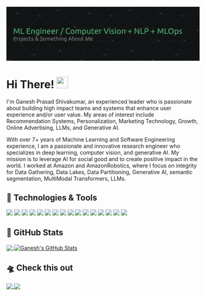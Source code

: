 [![Header](https://raw.githubusercontent.com/VanekPetr/VanekPetr/main/readme_header.png "Header")](https://linkedin.com/in/ganesh-prasad-s/)

# Hi There! <img src="https://raw.githubusercontent.com/MartinHeinz/MartinHeinz/master/wave.gif" width="30px" height="30px" />

I'm Ganesh Prasad Shivakumar, an experienced leader who is passionate about building high impact teams and systems that enhance user experience and/or user value. My areas of interest include Recommendation Systems, Personalization, Marketing Technology, Growth, Online Advertising, LLMs, and Generative AI.

With over 7+ years of Machine Learning and Software Engineering experience, I am a passionate and innovative research engineer who specializes in deep learning, computer vision, and generative AI. My mission is to leverage AI for social good and to create positive impact in the world. I worked at Amazon and AmazonRobotics, where I focus on integrity for Data Gathering, Data Lakes, Data Partitioning, Generative AI, semantic segmentation, MultiModal Transformers, LLMs.

## 🔧 Technologies & Tools
![](https://img.shields.io/badge/OS-Linux-informational?style=flat&logo=linux&logoColor=white&color=2bbc8a)
![](https://img.shields.io/badge/Editor-IntelliJ_IDEA-informational?style=flat&logo=intellij-idea&logoColor=white&color=2bbc8a)
![](https://img.shields.io/badge/Code-Python-informational?style=flat&logo=python&logoColor=white&color=2bbc8a)
![](https://img.shields.io/badge/Code-Make-informational?style=flat&logo=cmake&logoColor=white&color=2bbc8a)
![](https://img.shields.io/badge/Shell-Bash-informational?style=flat&logo=gnu-bash&logoColor=white&color=2bbc8a)
![](https://img.shields.io/badge/Tools-PostgreSQL-informational?style=flat&logo=postgresql&logoColor=white&color=2bbc8a)
![](https://img.shields.io/badge/Tools-Docker-informational?style=flat&logo=docker&logoColor=white&color=2bbc8a)
![](https://img.shields.io/badge/ML/DL-PyTorch-%23EE4C2C.svg?style=flat&logo=PyTorch&logoColor=white&color=2bbc8a)
![](https://img.shields.io/badge/ML/DL-Keras-%23D00000.svg?style=flat&logo=Keras&logoColor=white&color=2bbc8a)
![](https://img.shields.io/badge/ML/DL-TensorFlow-%23FF6F00.svg?style=flat&logo=TensorFlow&logoColor=white&color=2bbc8a)
![](https://img.shields.io/badge/ML/DL-Plotly-%233F4F75.svg?style=flat&logo=plotly&logoColor=white&color=2bbc8a)
![](https://img.shields.io/badge/MLOps-grafana-%23F46800.svg?style=flat&logo=grafana&logoColor=white&color=2bbc8a)
![](https://img.shields.io/badge/MLOps-Kubernetes-informational?style=flat&logo=kubernetes&logoColor=white&color=2bbc8a)
![](https://img.shields.io/badge/MLOps-GoogleCloud-%234285F4.svg?style=flat&logo=GoogleCloud&logoColor=white&color=2bbc8a)
![](https://img.shields.io/badge/MLOps-github%20actions-%232671E5.svg?style=flat&logo=githubactions&logoColor=white&color=2bbc8a)
![](https://img.shields.io/badge/MLOps-Apache%20Airflow-017CEE?style=flat&logo=Apache%20Airflow&logoColor=white&color=2bbc8a)


## 🚀 GitHub Stats
<a href="https://github.com/VanekPetr/VanekPetr">
  <img align="center" src="https://vanek-petr-github-readme-stats.vercel.app/api/top-langs/?username=VanekPetr&hide=css,c,dockerfile,c%2B%2B&title_color=ffffff&text_color=c9cacc&icon_color=2bbc8a&bg_color=1d1f21&border_color=02D892" />
</a>

<a href="https://github.com/ganeshpras/ganesh">
  <img align="center" src="https://vanek-petr-github-readme-stats.vercel.app/api?username=ganeshpras&show_icons=true&line_height=27&count_private=true&title_color=ffffff&text_color=c9cacc&icon_color=2bbc8a&bg_color=1d1f21&border_color=02D892" alt="Ganesh's GitHub Stats" />
</a>



## 🛸 Check this out

<a href="https://github.com/VanekPetr/investment-funnel">
<img align="center" src="https://vanek-petr-github-readme-stats.vercel.app/api/pin/?username=VanekPetr&repo=investment-funnel&border_color=02D892&title_color=C9D1D9&bg_color=1d1f21&text_color=8B949E&icon_color=02D892" />
</a>

<a href="https://github.com/VanekPetr/my-own-GPT">
<img  align="center" src="https://vanek-petr-github-readme-stats.vercel.app/api/pin/?username=VanekPetr&repo=my-own-GPT&border_color=02D892&bg_color=1d1f21&title_color=C8D1D9&text_color=8B949E&icon_color=12D892" />
</a>


<!-- Resources -->
<!-- Icons: https://simpleicons.org/ -->
<!-- GitHub Stats: https://github.com/anuraghazra/github-readme-stats -->
<!-- Emojis: https://emojipedia.org/emoji/ -->
<!-- HTML Emojis: https://www.fileformat.info/index.htm -->
<!-- Shields: https://shields.io/ -->
<!-- Awesome GitHub Profile README: https://github.com/abhisheknaiidu/awesome-github-profile-readme -->
